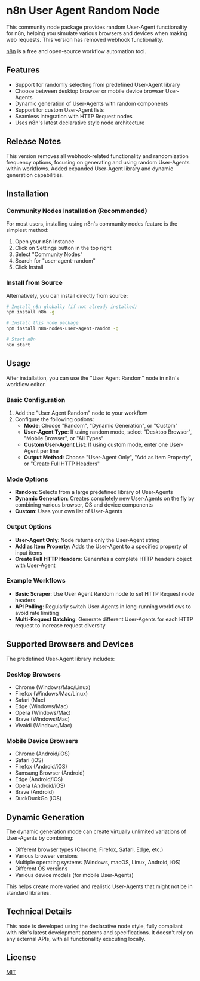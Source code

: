 # n8n User Agent Random Node

This community node package provides random User-Agent functionality for n8n, helping you simulate various browsers and devices when making web requests. This version has removed webhook functionality.

[n8n](https://n8n.io/) is a free and open-source workflow automation tool.

## Features

- Support for randomly selecting from predefined User-Agent library
- Choose between desktop browser or mobile device browser User-Agents
- Dynamic generation of User-Agents with random components
- Support for custom User-Agent lists
- Seamless integration with HTTP Request nodes
- Uses n8n's latest declarative style node architecture

## Release Notes

This version removes all webhook-related functionality and randomization frequency options, focusing on generating and using random User-Agents within workflows. Added expanded User-Agent library and dynamic generation capabilities.

## Installation

### Community Nodes Installation (Recommended)

For most users, installing using n8n's community nodes feature is the simplest method:

1. Open your n8n instance
2. Click on Settings button in the top right
3. Select "Community Nodes"
4. Search for "user-agent-random"
5. Click Install

### Install from Source

Alternatively, you can install directly from source:

```bash
# Install n8n globally (if not already installed)
npm install n8n -g

# Install this node package
npm install n8n-nodes-user-agent-random -g

# Start n8n
n8n start
```

## Usage

After installation, you can use the "User Agent Random" node in n8n's workflow editor.

### Basic Configuration

1. Add the "User Agent Random" node to your workflow
2. Configure the following options:
   - **Mode**: Choose "Random", "Dynamic Generation", or "Custom"
   - **User-Agent Type**: If using random mode, select "Desktop Browser", "Mobile Browser", or "All Types"
   - **Custom User-Agent List**: If using custom mode, enter one User-Agent per line
   - **Output Method**: Choose "User-Agent Only", "Add as Item Property", or "Create Full HTTP Headers"

### Mode Options

* **Random**: Selects from a large predefined library of User-Agents
* **Dynamic Generation**: Creates completely new User-Agents on the fly by combining various browser, OS and device components
* **Custom**: Uses your own list of User-Agents

### Output Options

* **User-Agent Only**: Node returns only the User-Agent string
* **Add as Item Property**: Adds the User-Agent to a specified property of input items
* **Create Full HTTP Headers**: Generates a complete HTTP headers object with User-Agent

### Example Workflows

* **Basic Scraper**: Use User Agent Random node to set HTTP Request node headers
* **API Polling**: Regularly switch User-Agents in long-running workflows to avoid rate limiting
* **Multi-Request Batching**: Generate different User-Agents for each HTTP request to increase request diversity

## Supported Browsers and Devices

The predefined User-Agent library includes:

### Desktop Browsers
- Chrome (Windows/Mac/Linux)
- Firefox (Windows/Mac/Linux)
- Safari (Mac)
- Edge (Windows/Mac)
- Opera (Windows/Mac)
- Brave (Windows/Mac)
- Vivaldi (Windows/Mac)

### Mobile Device Browsers
- Chrome (Android/iOS)
- Safari (iOS)
- Firefox (Android/iOS)
- Samsung Browser (Android)
- Edge (Android/iOS)
- Opera (Android/iOS)
- Brave (Android)
- DuckDuckGo (iOS)

## Dynamic Generation

The dynamic generation mode can create virtually unlimited variations of User-Agents by combining:

- Different browser types (Chrome, Firefox, Safari, Edge, etc.)
- Various browser versions
- Multiple operating systems (Windows, macOS, Linux, Android, iOS)
- Different OS versions
- Various device models (for mobile User-Agents)

This helps create more varied and realistic User-Agents that might not be in standard libraries.

## Technical Details

This node is developed using the declarative node style, fully compliant with n8n's latest development patterns and specifications. It doesn't rely on any external APIs, with all functionality executing locally.

## License

[MIT](https://github.com/FunTW/n8n-nodes-user-agent-random/blob/master/LICENSE.md) 